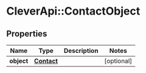 # CleverApi::ContactObject

## Properties
Name | Type | Description | Notes
------------ | ------------- | ------------- | -------------
**object** | [**Contact**](Contact.md) |  | [optional] 

